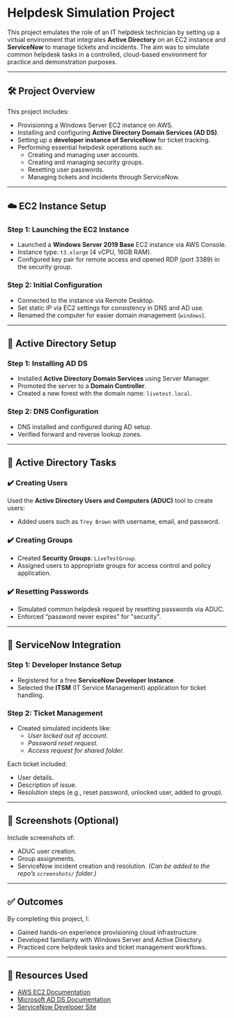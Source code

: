 
# Helpdesk Simulation Project

This project emulates the role of an IT helpdesk technician by setting up a virtual environment that integrates **Active Directory** on an EC2 instance and **ServiceNow** to manage tickets and incidents. The aim was to simulate common helpdesk tasks in a controlled, cloud-based environment for practice and demonstration purposes.

---

## 🛠️ Project Overview

This project includes:

- Provisioning a Windows Server EC2 instance on AWS.
- Installing and configuring **Active Directory Domain Services (AD DS)**.
- Setting up a **developer instance of ServiceNow** for ticket tracking.
- Performing essential helpdesk operations such as:
  - Creating and managing user accounts.
  - Creating and managing security groups.
  - Resetting user passwords.
  - Managing tickets and incidents through ServiceNow.

---

## ☁️ EC2 Instance Setup

### Step 1: Launching the EC2 Instance
- Launched a **Windows Server 2019 Base** EC2 instance via AWS Console.
- Instance type: `t3.xlarge` (4 vCPU, 16GB RAM).
- Configured key pair for remote access and opened RDP (port 3389) in the security group.

### Step 2: Initial Configuration
- Connected to the instance via Remote Desktop.
- Set static IP via EC2 settings for consistency in DNS and AD use.
- Renamed the computer for easier domain management (`windows`).

---

## 🧱 Active Directory Setup

### Step 1: Installing AD DS
- Installed **Active Directory Domain Services** using Server Manager.
- Promoted the server to a **Domain Controller**.
- Created a new forest with the domain name: `livetest.local`.

### Step 2: DNS Configuration
- DNS installed and configured during AD setup.
- Verified forward and reverse lookup zones.

---

## 👤 Active Directory Tasks

### ✔️ Creating Users
Used the **Active Directory Users and Computers (ADUC)** tool to create users:
- Added users such as `Trey Brown` with username, email, and password.

### ✔️ Creating Groups
- Created **Security Groups**: `LiveTestGroup`.
- Assigned users to appropriate groups for access control and policy application.

### ✔️ Resetting Passwords
- Simulated common helpdesk request by resetting passwords via ADUC.
- Enforced “password never expires” for "security".

---

## 🧾 ServiceNow Integration

### Step 1: Developer Instance Setup
- Registered for a free **ServiceNow Developer Instance**.
- Selected the **ITSM** (IT Service Management) application for ticket handling.

### Step 2: Ticket Management
- Created simulated incidents like:
  - *User locked out of account.*
  - *Password reset request.*
  - *Access request for shared folder.*

Each ticket included:
- User details.
- Description of issue.
- Resolution steps (e.g., reset password, unlocked user, added to group).

---

## 📸 Screenshots (Optional)
Include screenshots of:
- ADUC user creation.
- Group assignments.
- ServiceNow incident creation and resolution.
*(Can be added to the repo’s `screenshots/` folder.)*

---

## ✅ Outcomes

By completing this project, I:
- Gained hands-on experience provisioning cloud infrastructure.
- Developed familiarity with Windows Server and Active Directory.
- Practiced core helpdesk tasks and ticket management workflows.

---

## 🔗 Resources Used

- [AWS EC2 Documentation](https://docs.aws.amazon.com/ec2/)
- [Microsoft AD DS Documentation](https://learn.microsoft.com/en-us/windows-server/identity/ad-ds/)
- [ServiceNow Developer Site](https://developer.servicenow.com/)
